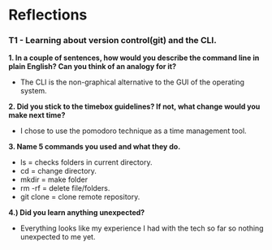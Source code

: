 # Reflections

<h3>T1 - Learning about version control(git) and the CLI.</h3>

<b>1. In a couple of sentences, how would you describe the command line in plain English? Can you think of an analogy for it?</b>
- The CLI is the non-graphical alternative to the GUI of the operating system.

<b>2. Did you stick to the timebox guidelines? If not, what change would you make next time?</b>
- I chose to use the pomodoro technique as a time management tool.

<b>3. Name 5 commands you used and what they do.</b>
- ls = checks folders in current directory.
- cd = change directory.
- mkdir = make folder
- rm -rf = delete file/folders.
- git clone = clone remote repository.

<b>4.) Did you learn anything unexpected?</b>
- Everything looks like my experience I had with the tech so far so nothing unexpected to me yet.
